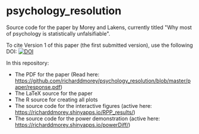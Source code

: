 # psychology_resolution

Source code for the paper by Morey and Lakens, currently titled "Why most of psychology is statistically unfalsifiable".

To cite Version 1 of this paper (the first submitted version), use the following DOI:
[![DOI](https://zenodo.org/badge/71040160.svg)](https://zenodo.org/badge/latestdoi/71040160)


In this repository:

* The PDF for the paper (Read here: https://github.com/richarddmorey/psychology_resolution/blob/master/paper/response.pdf)
* The LaTeX source for the paper
* The R source for creating all plots
* The source code for the interactive figures (active here: https://richarddmorey.shinyapps.io/RPP_results/)
* The source code for the power demonstration (active here: https://richarddmorey.shinyapps.io/powerDiff/)

